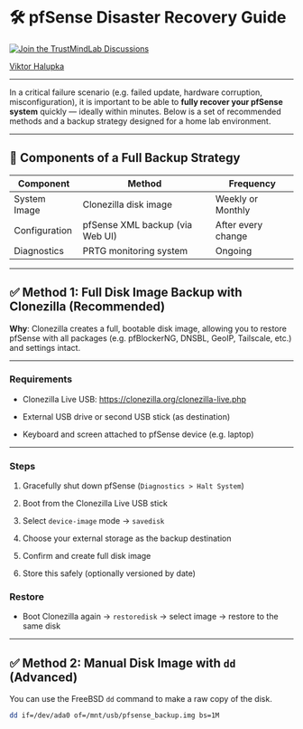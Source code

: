 # 🛠️ pfSense Disaster Recovery Guide

[![Join the TrustMindLab Discussions](https://img.shields.io/badge/💬_Join-TrustMindLab-blueviolet)](https://github.com/goAuD/MyHomeLab/discussions/1)
<div class="badge-base LI-profile-badge" data-locale="hu_HU" data-size="medium" data-theme="light" data-type="VERTICAL" data-vanity="viktor-halupka-weiz" data-version="v1"><a class="badge-base__link LI-simple-link" href="https://at.linkedin.com/in/viktor-halupka-weiz?trk=profile-badge">Viktor Halupka</a></div>

---

In a critical failure scenario (e.g. failed update, hardware corruption, misconfiguration), it is important to be able to **fully recover your pfSense system** quickly — ideally within minutes. Below is a set of recommended methods and a backup strategy designed for a home lab environment.

---

## 🧩 Components of a Full Backup Strategy

| Component       | Method                                  | Frequency        |
|----------------|------------------------------------------|------------------|
| System Image    | Clonezilla disk image                   | Weekly or Monthly |
| Configuration   | pfSense XML backup (via Web UI)         | After every change |
| Diagnostics     | PRTG monitoring system                  | Ongoing           |

---

## ✅ Method 1: Full Disk Image Backup with Clonezilla (Recommended)

**Why**: Clonezilla creates a full, bootable disk image, allowing you to restore pfSense with all packages (e.g. pfBlockerNG, DNSBL, GeoIP, Tailscale, etc.) and settings intact.

---

### Requirements

- Clonezilla Live USB: https://clonezilla.org/clonezilla-live.php

- External USB drive or second USB stick (as destination)

- Keyboard and screen attached to pfSense device (e.g. laptop)

---

### Steps

1. Gracefully shut down pfSense (`Diagnostics > Halt System`)

2. Boot from the Clonezilla Live USB stick

3. Select `device-image` mode → `savedisk`

4. Choose your external storage as the backup destination

5. Confirm and create full disk image

6. Store this safely (optionally versioned by date)

### Restore

- Boot Clonezilla again → `restoredisk` → select image → restore to the same disk

---

## ✅ Method 2: Manual Disk Image with `dd` (Advanced)

You can use the FreeBSD `dd` command to make a raw copy of the disk.

```sh
dd if=/dev/ada0 of=/mnt/usb/pfsense_backup.img bs=1M
```
